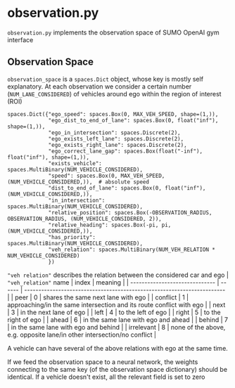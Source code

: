 # observation.py
`observation.py` implements the observation space of SUMO OpenAI gym interface

## Observation Space
`observation_space` is a `spaces.Dict` object, whose key is mostly self explanatory. At each observation we consider a 
certain number (`NUM_LANE_CONSIDERED`) of vehicles around ego within the region of interest (ROI)

```
spaces.Dict({"ego_speed": spaces.Box(0, MAX_VEH_SPEED, shape=(1,)),
             "ego_dist_to_end_of_lane": spaces.Box(0, float("inf"), shape=(1,)),
             "ego_in_intersection": spaces.Discrete(2),
             "ego_exists_left_lane": spaces.Discrete(2),
             "ego_exists_right_lane": spaces.Discrete(2),
             "ego_correct_lane_gap": spaces.Box(float("-inf"), float("inf"), shape=(1,)),
             "exists_vehicle": spaces.MultiBinary(NUM_VEHICLE_CONSIDERED),
             "speed": spaces.Box(0, MAX_VEH_SPEED, (NUM_VEHICLE_CONSIDERED,)),  # absolute speed
             "dist_to_end_of_lane": spaces.Box(0, float("inf"), (NUM_VEHICLE_CONSIDERED,)),
             "in_intersection": spaces.MultiBinary(NUM_VEHICLE_CONSIDERED),
             "relative_position": spaces.Box(-OBSERVATION_RADIUS, OBSERVATION_RADIUS, (NUM_VEHICLE_CONSIDERED, 2)),
             "relative_heading": spaces.Box(-pi, pi, (NUM_VEHICLE_CONSIDERED,)),
             "has_priority": spaces.MultiBinary(NUM_VEHICLE_CONSIDERED),
             "veh_relation": spaces.MultiBinary(NUM_VEH_RELATION * NUM_VEHICLE_CONSIDERED)
             })
```

`"veh relation"` describes the relation between the considered car and ego
| `"veh_relation"` name          | index  | meaning                                                                 |
| ------------------------------ | ------ | ----------------------------------------------------------------------- |
| peer                           | 0      | shares the same next lane with ego                                      |
| conflict                       | 1      | approaching/in the same intersection and its route conflict with ego    |
| next                           | 3      | in the next lane of ego                                                 |
| left                           | 4      | to the left of ego                                                      |
| right                          | 5      | to the right of ego                                                     |
| ahead                          | 6      | in the same lane with ego and ahead                                     |
| behind                         | 7      | in the same lane with ego and behind                                    |
| irrelevant                     | 8      | none of the above, e.g. opposite lane/in other intersection/no conflict |

A vehicle can have several of the above relations with ego at the same time.

If we feed the observation space to a neural network, the weights connecting to the same key (of the observation space dictionary) 
should be identical. If a vehicle doesn't exist, all the relevant field is set to zero
